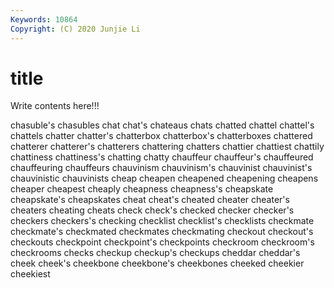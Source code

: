 ```yaml
---
Keywords: 10864
Copyright: (C) 2020 Junjie Li
---
```


# title

Write contents here!!!
 
chasuble's
chasubles 
chat 
chat's 
chateaus 
chats 
chatted 
chattel 
chattel's 
chattels 
chatter
chatter's 
chatterbox 
chatterbox's 
chatterboxes 
chattered 
chatterer 
chatterer's 
chatterers 
chattering 
chatters
chattier 
chattiest 
chattily 
chattiness 
chattiness's 
chatting 
chatty 
chauffeur 
chauffeur's 
chauffeured
chauffeuring 
chauffeurs 
chauvinism 
chauvinism's 
chauvinist 
chauvinist's 
chauvinistic 
chauvinists 
cheap 
cheapen
cheapened 
cheapening 
cheapens 
cheaper 
cheapest 
cheaply 
cheapness 
cheapness's 
cheapskate 
cheapskate's
cheapskates 
cheat 
cheat's 
cheated 
cheater 
cheater's 
cheaters 
cheating 
cheats 
check
check's 
checked 
checker 
checker's 
checkers 
checkers's 
checking 
checklist 
checklist's 
checklists
checkmate 
checkmate's 
checkmated 
checkmates 
checkmating 
checkout 
checkout's 
checkouts 
checkpoint 
checkpoint's
checkpoints 
checkroom 
checkroom's 
checkrooms 
checks 
checkup 
checkup's 
checkups 
cheddar 
cheddar's
cheek 
cheek's 
cheekbone 
cheekbone's 
cheekbones 
cheeked 
cheekier 
cheekiest 
